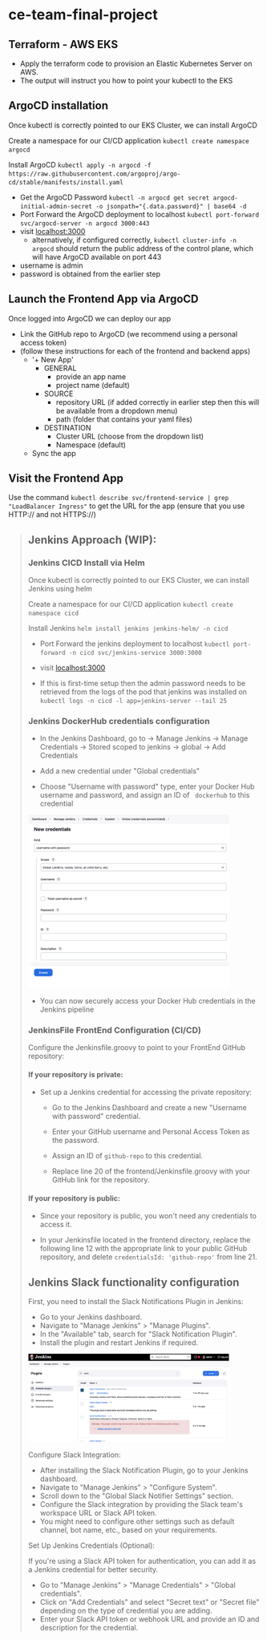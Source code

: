 # ce-team-final-project

## Terraform - AWS EKS

- Apply the terraform code to provision an Elastic Kubernetes Server on AWS.
- The output will instruct you how to point your kubectl to the EKS

## ArgoCD installation

Once kubectl is correctly pointed to our EKS Cluster, we can install ArgoCD

Create a namespace for our CI/CD application ```kubectl create namespace argocd```

Install ArgoCD ```kubectl apply -n argocd -f https://raw.githubusercontent.com/argoproj/argo-cd/stable/manifests/install.yaml```

- Get the ArgoCD Password ```kubectl -n argocd get secret argocd-initial-admin-secret -o jsonpath="{.data.password}" | base64 -d```
- Port Forward the ArgoCD deployment to localhost ```kubectl port-forward svc/argocd-server -n argocd 3000:443```
- visit [localhost:3000](http://localhost:3000)
  - alternatively, if configured correctly, ```kubectl cluster-info -n argocd``` should return the public address of the control plane, which will have ArgoCD available on port 443
- username is admin
- password is obtained from the earlier step

## Launch the Frontend App via ArgoCD

Once logged into ArgoCD we can deploy our app

- Link the GitHub repo to ArgoCD (we recommend using a personal access token)
- (follow these instructions for each of the frontend and backend apps)
  - '+ New App'  
    - GENERAL
      - provide an app name
      - project name (default)
    - SOURCE
      - repository URL (if added correctly in earlier step then this will be available from a dropdown menu)
      - path (folder that contains your yaml files)
    - DESTINATION
      - Cluster URL (choose from the dropdown list)
      - Namespace (default)
  - Sync the app

## Visit the Frontend App

Use the command ```kubectl describe svc/frontend-service | grep "LoadBalancer Ingress"```  to get the URL for the app
(ensure that you use HTTP:// and not HTTPS://)

> ## Jenkins Approach (WIP):
> 
> ### Jenkins CICD Install via Helm
> 
> Once kubectl is correctly pointed to our EKS Cluster, we can install Jenkins using helm
> 
> Create a namespace for our CI/CD application ```kubectl create namespace cicd```
> 
> Install Jenkins ```helm install jenkins jenkins-helm/ -n cicd```
> 
> - Port Forward the jenkins deployment to localhost ```kubectl port-forward -n cicd svc/jenkins-service 3000:3000```
> - visit [localhost:3000](http://localhost:3000)
> 
> - If this is first-time setup then the admin password needs to be retrieved from the logs of the pod that jenkins was installed on
> ```kubectl logs -n cicd -l app=jenkins-server --tail 25```
> ### Jenkins DockerHub credentials configuration
> 
> - In the Jenkins Dashboard, go to -> Manage Jenkins -> Manage Credentials -> Stored scoped to jenkins -> global -> Add Credentials
> 
> - Add a new credential under "Global credentials"
> - Choose "Username with password" type, enter your Docker Hub username and password, and assign an ID of ``` dockerhub``` to this credential
> 
> <img src="./media/jenkins-credentials.png" width="400" />
> 
> - You can now securely access your Docker Hub credentials in the Jenkins pipeline
> 
> 
> ### JenkinsFile FrontEnd Configuration (CI/CD)
> 
> Configure the Jenkinsfile.groovy to point to your FrontEnd GitHub repository:
> 
> #### If your repository is private:
> 
> - Set up a Jenkins credential for accessing the private repository: 
> 
>   - Go to the Jenkins Dashboard and create a new "Username with password" credential.
>   
>   - Enter your GitHub username and Personal Access Token as the password.
>   
>   - Assign an ID of `github-repo` to this credential.
>   
>   - Replace line 20 of the frontend/Jenkinsfile.groovy with your GitHub link for the repository.
> 
> #### If your repository is public:
> 
> - Since your repository is public, you won't need any credentials to access it. 
> 
> - In your Jenkinsfile located in the frontend directory, replace the following line 12 with the appropriate link to your public GitHub repository, and delete ```credentialsId: 'github-repo'``` from line 21.
>   
> 
> ## Jenkins Slack functionality configuration
> First, you need to install the Slack Notifications Plugin in Jenkins:
> - Go to your Jenkins dashboard.
> - Navigate to "Manage Jenkins" > "Manage Plugins".
> - In the "Available" tab, search for "Slack Notification Plugin".
> - Install the plugin and restart Jenkins if required.
> 
> <img src="./media/jenkins-plugin-slack.png" width="400" />
> 
> Configure Slack Integration:
> - After installing the Slack Notification Plugin, go to your Jenkins dashboard.
> - Navigate to "Manage Jenkins" > "Configure System".
> - Scroll down to the "Global Slack Notifier Settings" section.
> - Configure the Slack integration by providing the Slack team's workspace URL or Slack API token.
> - You might need to configure other settings such as default channel, bot name, etc., based on your requirements.
> 
> Set Up Jenkins Credentials (Optional):
> 
> If you're using a Slack API token for authentication, you can add it as a Jenkins credential for better security.
> - Go to "Manage Jenkins" > "Manage Credentials" > "Global credentials".
> - Click on "Add Credentials" and select "Secret text" or "Secret file" depending on the type of credential you are adding.
> - Enter your Slack API token or webhook URL and provide an ID and description for the credential.
> 